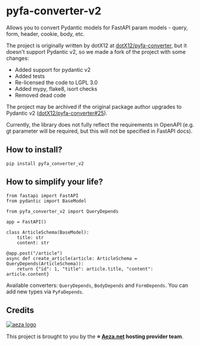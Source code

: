 # pyfa-converter-v2

Allows you to convert Pydantic models for FastAPI param models - query, form, header, cookie, body, etc.

The project is originally written by dotX12 at [dotX12/pyfa-converter](https://github.com/dotX12/pyfa-converter),
but it doesn't support Pydantic v2, so we made a fork of the project with some changes:

- Added support for pydantic v2
- Added tests
- Re-licensed the code to LGPL 3.0
- Added mypy, flake8, isort checks
- Removed dead code

The project may be archived if the original package author upgrades to Pydantic v2
([dotX12/pyfa-converter#25](https://github.com/dotX12/pyfa-converter/issues/25)).

Currently, the library does not fully reflect the requirements in OpenAPI (e.g. gt parameter will be required, but this will not be specified in FastAPI docs).

## How to install?

`pip install pyfa_converter_v2`

## How to simplify your life?

```python3
from fastapi import FastAPI
from pydantic import BaseModel

from pyfa_converter_v2 import QueryDepends

app = FastAPI()

class ArticleSchema(BaseModel):
    title: str
    content: str

@app.post("/article")
async def create_article(article: ArticleSchema = QueryDepends(ArticleSchema)):
    return {"id": 1, "title": article.title, "content": article.content}
```

Available converters: `QueryDepends`, `BodyDepends` and `FormDepends`. You can add new types via `PyFaDepends`.

## Credits

[![aeza logo](https://w3s.link/ipfs/bafybeibdusnw63pr4a6otvtl6eqrydw7vi7l2r6q5p4woyltthmiipj77u/logo.png)](https://aeza.net/?utm_source=github&utm_medium=banner&utm_campaign=open-source&utm_id=pyfa-converter-v2)

This project is brought to you by the **⭐ [Aeza.net](https://aeza.net/?utm_source=github&utm_medium=hyperlink&utm_campaign=open-source&utm_id=pyfa-converter-v2) hosting provider team**.
